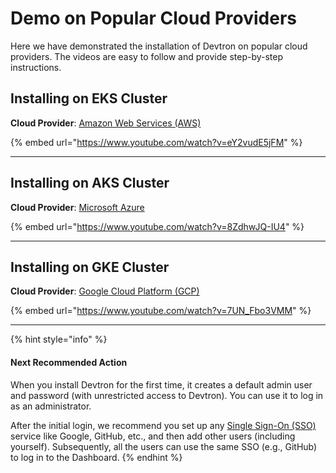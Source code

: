 # Demo on Popular Cloud Providers

Here we have demonstrated the installation of Devtron on popular cloud providers. The videos are easy to follow and provide step-by-step instructions.

## Installing on EKS Cluster

**Cloud Provider**: [Amazon Web Services (AWS)](https://aws.amazon.com/)

{% embed url="https://www.youtube.com/watch?v=eY2vudE5jFM" %}

***

## Installing on AKS Cluster

**Cloud Provider**: [Microsoft Azure](https://azure.microsoft.com/)

{% embed url="https://www.youtube.com/watch?v=8ZdhwJQ-IU4" %}

***

## Installing on GKE Cluster

**Cloud Provider**: [Google Cloud Platform (GCP)](https://console.cloud.google.com/)

{% embed url="https://www.youtube.com/watch?v=7UN_Fbo3VMM" %}

***

{% hint style="info" %}
#### Next Recommended Action

When you install Devtron for the first time, it creates a default admin user and password (with unrestricted access to Devtron). You can use it to log in as an administrator.

After the initial login, we recommend you set up any [Single Sign-On (SSO)](../global-configurations/authorization/sso-login/) service like Google, GitHub, etc., and then add other users (including yourself). Subsequently, all the users can use the same SSO (e.g., GitHub) to log in to the Dashboard.
{% endhint %}
